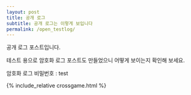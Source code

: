 ```yaml
---
layout: post
title: 공개 로그
subtitle: 공개 로그는 이렇게 보입니다
permalink: /open_testlog/
---
```


공개 로그 포스트입니다.

테스트 용으로 암호화 로그 포스트도 만들었으니 어떻게 보이는지 확인해 보세요.

암호화 로그 비밀번호 : test

{% include_relative crossgame.html %}
